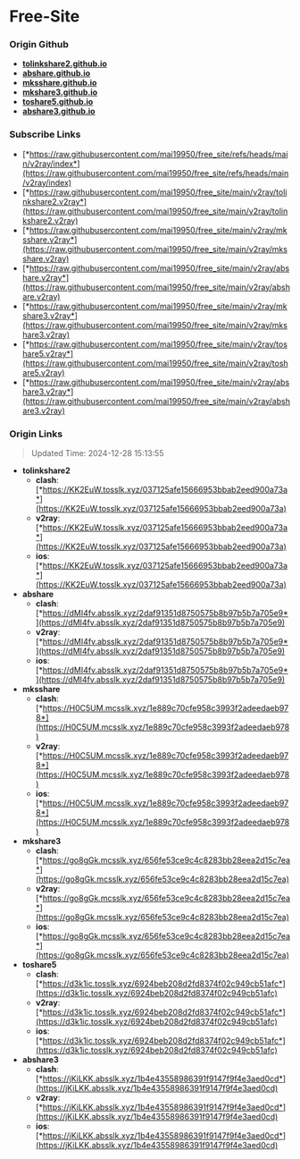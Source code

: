 # Free-Site

### Origin Github

- [**tolinkshare2.github.io**](https://github.com/tolinkshare2/tolinkshare2.github.io)
- [**abshare.github.io**](https://github.com/abshare/abshare.github.io)
- [**mksshare.github.io**](https://github.com/mksshare/mksshare.github.io)
- [**mkshare3.github.io**](https://github.com/mkshare3/mkshare3.github.io)
- [**toshare5.github.io**](https://github.com/toshare5/toshare5.github.io)
- [**abshare3.github.io**](https://github.com/abshare3/abshare3.github.io)

### Subscribe Links

- [*https://raw.githubusercontent.com/mai19950/free_site/refs/heads/main/v2ray/index*](https://raw.githubusercontent.com/mai19950/free_site/refs/heads/main/v2ray/index)
- [*https://raw.githubusercontent.com/mai19950/free_site/main/v2ray/tolinkshare2.v2ray*](https://raw.githubusercontent.com/mai19950/free_site/main/v2ray/tolinkshare2.v2ray)
- [*https://raw.githubusercontent.com/mai19950/free_site/main/v2ray/mksshare.v2ray*](https://raw.githubusercontent.com/mai19950/free_site/main/v2ray/mksshare.v2ray)
- [*https://raw.githubusercontent.com/mai19950/free_site/main/v2ray/abshare.v2ray*](https://raw.githubusercontent.com/mai19950/free_site/main/v2ray/abshare.v2ray)
- [*https://raw.githubusercontent.com/mai19950/free_site/main/v2ray/mkshare3.v2ray*](https://raw.githubusercontent.com/mai19950/free_site/main/v2ray/mkshare3.v2ray)
- [*https://raw.githubusercontent.com/mai19950/free_site/main/v2ray/toshare5.v2ray*](https://raw.githubusercontent.com/mai19950/free_site/main/v2ray/toshare5.v2ray)
- [*https://raw.githubusercontent.com/mai19950/free_site/main/v2ray/abshare3.v2ray*](https://raw.githubusercontent.com/mai19950/free_site/main/v2ray/abshare3.v2ray)

### Origin Links

> Updated Time: 2024-12-28 15:13:55

- **tolinkshare2**
  - **clash**: [*https://KK2EuW.tosslk.xyz/037125afe15666953bbab2eed900a73a*](https://KK2EuW.tosslk.xyz/037125afe15666953bbab2eed900a73a)
  - **v2ray**: [*https://KK2EuW.tosslk.xyz/037125afe15666953bbab2eed900a73a*](https://KK2EuW.tosslk.xyz/037125afe15666953bbab2eed900a73a)
  - **ios**: [*https://KK2EuW.tosslk.xyz/037125afe15666953bbab2eed900a73a*](https://KK2EuW.tosslk.xyz/037125afe15666953bbab2eed900a73a)
- **abshare**
  - **clash**: [*https://dMI4fv.absslk.xyz/2daf91351d8750575b8b97b5b7a705e9*](https://dMI4fv.absslk.xyz/2daf91351d8750575b8b97b5b7a705e9)
  - **v2ray**: [*https://dMI4fv.absslk.xyz/2daf91351d8750575b8b97b5b7a705e9*](https://dMI4fv.absslk.xyz/2daf91351d8750575b8b97b5b7a705e9)
  - **ios**: [*https://dMI4fv.absslk.xyz/2daf91351d8750575b8b97b5b7a705e9*](https://dMI4fv.absslk.xyz/2daf91351d8750575b8b97b5b7a705e9)
- **mksshare**
  - **clash**: [*https://H0C5UM.mcsslk.xyz/1e889c70cfe958c3993f2adeedaeb978*](https://H0C5UM.mcsslk.xyz/1e889c70cfe958c3993f2adeedaeb978)
  - **v2ray**: [*https://H0C5UM.mcsslk.xyz/1e889c70cfe958c3993f2adeedaeb978*](https://H0C5UM.mcsslk.xyz/1e889c70cfe958c3993f2adeedaeb978)
  - **ios**: [*https://H0C5UM.mcsslk.xyz/1e889c70cfe958c3993f2adeedaeb978*](https://H0C5UM.mcsslk.xyz/1e889c70cfe958c3993f2adeedaeb978)
- **mkshare3**
  - **clash**: [*https://go8gGk.mcsslk.xyz/656fe53ce9c4c8283bb28eea2d15c7ea*](https://go8gGk.mcsslk.xyz/656fe53ce9c4c8283bb28eea2d15c7ea)
  - **v2ray**: [*https://go8gGk.mcsslk.xyz/656fe53ce9c4c8283bb28eea2d15c7ea*](https://go8gGk.mcsslk.xyz/656fe53ce9c4c8283bb28eea2d15c7ea)
  - **ios**: [*https://go8gGk.mcsslk.xyz/656fe53ce9c4c8283bb28eea2d15c7ea*](https://go8gGk.mcsslk.xyz/656fe53ce9c4c8283bb28eea2d15c7ea)
- **toshare5**
  - **clash**: [*https://d3k1ic.tosslk.xyz/6924beb208d2fd8374f02c949cb51afc*](https://d3k1ic.tosslk.xyz/6924beb208d2fd8374f02c949cb51afc)
  - **v2ray**: [*https://d3k1ic.tosslk.xyz/6924beb208d2fd8374f02c949cb51afc*](https://d3k1ic.tosslk.xyz/6924beb208d2fd8374f02c949cb51afc)
  - **ios**: [*https://d3k1ic.tosslk.xyz/6924beb208d2fd8374f02c949cb51afc*](https://d3k1ic.tosslk.xyz/6924beb208d2fd8374f02c949cb51afc)
- **abshare3**
  - **clash**: [*https://jKiLKK.absslk.xyz/1b4e43558986391f9147f9f4e3aed0cd*](https://jKiLKK.absslk.xyz/1b4e43558986391f9147f9f4e3aed0cd)
  - **v2ray**: [*https://jKiLKK.absslk.xyz/1b4e43558986391f9147f9f4e3aed0cd*](https://jKiLKK.absslk.xyz/1b4e43558986391f9147f9f4e3aed0cd)
  - **ios**: [*https://jKiLKK.absslk.xyz/1b4e43558986391f9147f9f4e3aed0cd*](https://jKiLKK.absslk.xyz/1b4e43558986391f9147f9f4e3aed0cd)

